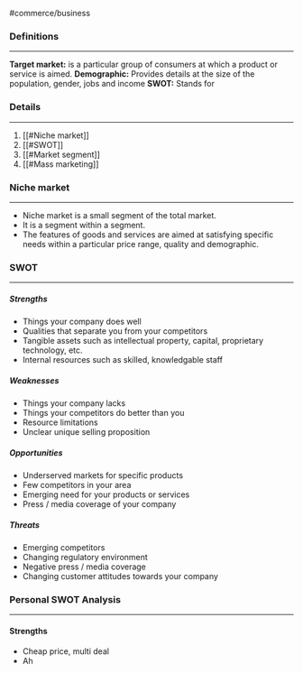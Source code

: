 #commerce/business 

### Definitions
---
**Target market:** is a particular group of consumers at which a product or service is aimed.
**Demographic:** Provides details at the size of the population, gender, jobs and income
**SWOT:** Stands for

### Details
---
1. [[#Niche market]]
2. [[#SWOT]]
3. [[#Market segment]]
4. [[#Mass marketing]]


### Niche market
---
- Niche market is a small segment of the total market.
- It is a segment within a segment.
- The features of goods and services are aimed at satisfying specific needs within a particular price range, quality and demographic.

### SWOT
---
##### Strengths
- Things your company does well
- Qualities that separate you from your competitors
- Tangible assets such as intellectual property, capital, proprietary technology, etc.
- Internal resources such as skilled, knowledgable staff

##### Weaknesses
- Things your company lacks
- Things your competitors do better than you
- Resource limitations
- Unclear unique selling proposition

##### Opportunities
- Underserved markets for specific products
- Few competitors in your area
- Emerging need for your products or services
- Press / media coverage of your company

##### Threats
- Emerging competitors
- Changing regulatory environment 
- Negative press / media coverage
- Changing customer attitudes towards your company



### Personal SWOT Analysis
---
#### Strengths
- Cheap price, multi deal
- Ah